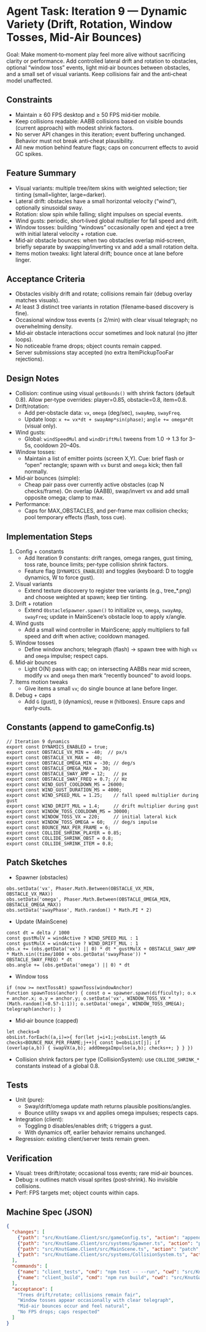# Agent Task: Iteration 9 — Dynamic Variety (Drift, Rotation, Window Tosses, Mid‑Air Bounces)

Goal: Make moment‑to‑moment play feel more alive without sacrificing clarity or performance. Add controlled lateral drift and rotation to obstacles, optional “window toss” events, light mid‑air bounces between obstacles, and a small set of visual variants. Keep collisions fair and the anti‑cheat model unaffected.

## Constraints
- Maintain ≥ 60 FPS desktop and ≥ 50 FPS mid‑tier mobile.
- Keep collisions readable: AABB collisions based on visible bounds (current approach) with modest shrink factors.
- No server API changes in this iteration; event buffering unchanged. Behavior must not break anti‑cheat plausibility.
- All new motion behind feature flags; caps on concurrent effects to avoid GC spikes.

## Feature Summary
- Visual variants: multiple tree/item skins with weighted selection; tier tinting (small=lighter, large=darker).
- Lateral drift: obstacles have a small horizontal velocity (“wind”), optionally sinusoidal sway.
- Rotation: slow spin while falling; slight impulses on special events.
- Wind gusts: periodic, short‑lived global multiplier for fall speed and drift.
- Window tosses: building “windows” occasionally open and eject a tree with initial lateral velocity + rotation cue.
- Mid‑air obstacle bounces: when two obstacles overlap mid‑screen, briefly separate by swapping/inverting vx and add a small rotation delta.
- Items motion tweaks: light lateral drift; bounce once at lane before linger.

## Acceptance Criteria
- Obstacles visibly drift and rotate; collisions remain fair (debug overlay matches visuals).
- At least 3 distinct tree variants in rotation (filename‑based discovery is fine).
- Occasional window toss events (≤ 2/min) with clear visual telegraph; no overwhelming density.
- Mid‑air obstacle interactions occur sometimes and look natural (no jitter loops).
- No noticeable frame drops; object counts remain capped.
- Server submissions stay accepted (no extra ItemPickupTooFar rejections).

## Design Notes
- Collision: continue using visual `getBounds()` with shrink factors (default 0.8). Allow per‑type overrides: player=0.85, obstacle=0.8, item=0.8.
- Drift/rotation:
  - Add per‑obstacle data: `vx`, `omega` (deg/sec), `swayAmp`, `swayFreq`.
  - Update loop: `x += vx*dt + swayAmp*sin(phase)`; `angle += omega*dt` (visual only).
- Wind gusts:
  - Global: `windSpeedMul` and `windDriftMul` tweens from 1.0 → 1.3 for 3–5s, cooldown 20–40s.
- Window tosses:
  - Maintain a list of emitter points (screen X,Y). Cue: brief flash or “open” rectangle; spawn with `vx` burst and `omega` kick; then fall normally.
- Mid‑air bounces (simple):
  - Cheap pair pass over currently active obstacles (cap N checks/frame). On overlap (AABB), swap/invert vx and add small opposite omega; clamp to max.
- Performance:
  - Caps for MAX_OBSTACLES, and per‑frame max collision checks; pool temporary effects (flash, toss cue).

## Implementation Steps
1) Config + constants
   - Add Iteration 9 constants: drift ranges, omega ranges, gust timing, toss rate, bounce limits; per‑type collision shrink factors.
   - Feature flag (`DYNAMICS_ENABLED`) and toggles (keyboard: D to toggle dynamics, W to force gust).
2) Visual variants
   - Extend texture discovery to register tree variants (e.g., tree_*.png) and choose weighted at spawn; keep tier tinting.
3) Drift + rotation
   - Extend `ObstacleSpawner.spawn()` to initialize `vx`, `omega`, `swayAmp`, `swayFreq`; update in MainScene’s obstacle loop to apply x/angle.
4) Wind gusts
   - Add a small wind controller in MainScene; apply multipliers to fall speed and drift when active; cooldown managed.
5) Window tosses
   - Define window anchors; telegraph (flash) → spawn tree with high `vx` and `omega` impulse; respect caps.
6) Mid‑air bounces
   - Light O(N) pass with cap; on intersecting AABBs near mid screen, modify `vx` and `omega` then mark “recently bounced” to avoid loops.
7) Items motion tweaks
   - Give items a small `vx`; do single bounce at lane before linger.
8) Debug + caps
   - Add `G` (gust), `D` (dynamics), reuse `H` (hitboxes). Ensure caps and early‑outs.

## Constants (append to gameConfig.ts)
```
// Iteration 9 dynamics
export const DYNAMICS_ENABLED = true;
export const OBSTACLE_VX_MIN = -40;  // px/s
export const OBSTACLE_VX_MAX =  40;
export const OBSTACLE_OMEGA_MIN = -30; // deg/s
export const OBSTACLE_OMEGA_MAX =  30;
export const OBSTACLE_SWAY_AMP = 12;   // px
export const OBSTACLE_SWAY_FREQ = 0.7; // Hz
export const WIND_GUST_COOLDOWN_MS = 26000;
export const WIND_GUST_DURATION_MS = 4000;
export const WIND_SPEED_MUL = 1.25;    // fall speed multiplier during gust
export const WIND_DRIFT_MUL = 1.4;     // drift multiplier during gust
export const WINDOW_TOSS_COOLDOWN_MS = 30000;
export const WINDOW_TOSS_VX = 220;     // initial lateral kick
export const WINDOW_TOSS_OMEGA = 60;   // deg/s impulse
export const BOUNCE_MAX_PER_FRAME = 6;
export const COLLIDE_SHRINK_PLAYER = 0.85;
export const COLLIDE_SHRINK_OBST = 0.8;
export const COLLIDE_SHRINK_ITEM = 0.8;
```

## Patch Sketches
- Spawner (obstacles)
```
obs.setData('vx', Phaser.Math.Between(OBSTACLE_VX_MIN, OBSTACLE_VX_MAX))
obs.setData('omega', Phaser.Math.Between(OBSTACLE_OMEGA_MIN, OBSTACLE_OMEGA_MAX))
obs.setData('swayPhase', Math.random() * Math.PI * 2)
```
- Update (MainScene)
```
const dt = delta / 1000
const gustMulV = windActive ? WIND_SPEED_MUL : 1
const gustMulX = windActive ? WIND_DRIFT_MUL : 1
obs.x += (obs.getData('vx') || 0) * dt * gustMulX + OBSTACLE_SWAY_AMP * Math.sin((time/1000 + obs.getData('swayPhase')) * OBSTACLE_SWAY_FREQ) * dt
obs.angle += (obs.getData('omega') || 0) * dt
```
- Window toss
```
if (now >= nextTossAt) spawnToss(windowAnchor)
function spawnToss(anchor) { const o = spawner.spawn(difficulty); o.x = anchor.x; o.y = anchor.y; o.setData('vx', WINDOW_TOSS_VX * (Math.random()<0.5?-1:1)); o.setData('omega', WINDOW_TOSS_OMEGA); telegraph(anchor); }
```
- Mid‑air bounce (capped)
```
let checks=0
obsList.forEach((a,i)=>{ for(let j=i+1;j<obsList.length && checks<BOUNCE_MAX_PER_FRAME;j++){ const b=obsList[j]; if (overlap(a,b)) { swapVX(a,b); addOmegaImpulse(a,b); checks++; } } })
```
- Collision shrink factors per type (CollisionSystem): use `COLLIDE_SHRINK_*` constants instead of a global 0.8.

## Tests
- Unit (pure):
  - Sway/drift/omega update math returns plausible positions/angles.
  - Bounce utility swaps vx and applies omega impulses; respects caps.
- Integration (client):
  - Toggling `D` disables/enables drift; `G` triggers a gust.
  - With dynamics off, earlier behavior remains unchanged.
- Regression: existing client/server tests remain green.

## Verification
- Visual: trees drift/rotate; occasional toss events; rare mid‑air bounces.
- Debug: `H` outlines match visual sprites (post‑shrink). No invisible collisions.
- Perf: FPS targets met; object counts within caps.

## Machine Spec (JSON)
```json
{
  "changes": [
    {"path": "src/KnutGame.Client/src/gameConfig.ts", "action": "append", "reason": "Iteration 9 dynamics constants"},
    {"path": "src/KnutGame.Client/src/systems/Spawner.ts", "action": "patch", "reason": "Initialize drift/rotation per obstacle"},
    {"path": "src/KnutGame.Client/src/MainScene.ts", "action": "patch", "reason": "Apply drift/rotation; wind gusts; optional window tosses; mid-air bounces"},
    {"path": "src/KnutGame.Client/src/systems/CollisionSystem.ts", "action": "patch", "reason": "Per-type shrink factors for fair collisions"}
  ],
  "commands": [
    {"name": "client_tests", "cmd": "npm test -- --run", "cwd": "src/KnutGame.Client"},
    {"name": "client_build", "cmd": "npm run build", "cwd": "src/KnutGame.Client"}
  ],
  "acceptance": [
    "Trees drift/rotate; collisions remain fair",
    "Window tosses appear occasionally with clear telegraph",
    "Mid-air bounces occur and feel natural",
    "No FPS drops; caps respected"
  ]
}
```

